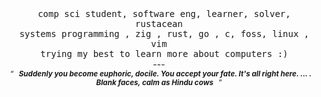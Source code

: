 <div align="center">
<br>
<samp>
  comp sci student, software eng, learner, solver, rustacean<br>
  systems programming , zig , rust, go , c, foss, linux , vim<br>
  trying my best to learn more about computers :)
</samp>
<br>---<br>
<sup>
  <q><i><b>
  Suddenly you become euphoric, docile. You accept your fate. It's all right here. ... . Blank faces, calm as Hindu cows
  </b></i></q>
</sup>
</div>
